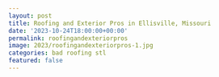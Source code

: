 ```yaml
---
layout: post
title: Roofing and Exterior Pros in Ellisville, Missouri
date: '2023-10-24T18:00:00+00:00'
permalink: roofingandexteriorpros
image: 2023/roofingandexteriorpros-1.jpg
categories: bad roofing stl
featured: false
---
```

<!--
[Check out the type of folks that work at Roofing and Exterior Pros](https://twitter.com/Citizens4STL/status/1716438318122967367)

> Yesterday, Sunday, at ~8:30 AM at 10th & Clark, we witnessed a guy beat the s&@$ out of a guy in a road rage incident. The victim made the mistake of honking at him for running a red light. He then made the mistake of leaving his door unlocked.  
> The assailant was in his work truck — Roofing and Exterior Pros. 314-791-1622. He dragged the victim from his car, beat him to the ground, including kicking him in his face. The victim will need stitches.  
> We called 911. For some reason no police report exists at this time. But hey, crime is down.  
> The assailant then followed a Range Rover that also honked at him during the incident. The assailant began to shoot a gun at the Range Rover during a car chase in Downtown. See attached photos. 


and of course from [an online review](https://www.trustindex.io/reviews/roofingandexteriorpros.com):

> This morning in downtown St. Louis, I watched the driver of a Roofing & Exterior Pros truck leave his vehicle to assault a driver who made the mistake of honking at him. The passenger of the Roofing & Exterior Pros truck also left the vehicle apparently to provide the driver with backup. The victim suffered numerous severe injuries to his face as the Roofing & Exterior Pros driver punched and kicked him repeatedly.  
> I've posted photos of the assault. The SLMPD has better video of the event, but I am not allowed to post them.  
> The driver than exchanged words with a driver of another vehicle and then started to chase the vehicle through the streets of downtown. Per SLMPD, the driver of the Roofing & Exterior Pros truck shot numerous times at the vehicle being chased.  
> I reluctantly write this but feel it's important that the public is aware of this company's behavior.  

Really curious if one of the gentleman in the photo are the owner Jake Ehlinger the "owner" though his wife is on record with the state as the owner, or if they're just employees. Either way, not a good look for the company.

If you're looking for a roofing company in St. Louis County be sure to look for anyone but Roofing and Exterior Pros!

Probably won't find them online anyways, looks like their Facebook page, Google Listing and other social media profiles are all gone!



-->
